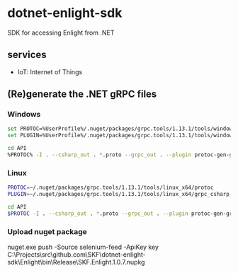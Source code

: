 # dotnet-enlight-sdk

SDK for accessing Enlight from .NET

## services

- IoT: Internet of Things

## (Re)generate the .NET gRPC files

### Windows

```sh
set PROTOC=%UserProfile%/.nuget/packages/grpc.tools/1.13.1/tools/windows_x64/protoc.exe
set PLUGIN=%UserProfile%/.nuget/packages/grpc.tools/1.13.1/tools/windows_x64/grpc_csharp_plugin.exe

cd API
%PROTOC% -I . --csharp_out . *.proto --grpc_out . --plugin protoc-gen-grpc=%PLUGIN%
```

### Linux

```sh
PROTOC=~/.nuget/packages/grpc.tools/1.13.1/tools/linux_x64/protoc
PLUGIN=~/.nuget/packages/grpc.tools/1.13.1/tools/linux_x64/grpc_csharp_plugin

cd API
$PROTOC -I . --csharp_out . *.proto --grpc_out . --plugin protoc-gen-grpc=$PLUGIN
```


### Upload nuget package
nuget.exe push -Source selenium-feed -ApiKey key C:\Projects\src\github.com\SKF\dotnet-enlight-sdk\Enlight\bin\Release\SKF.Enlight.1.0.7.nupkg